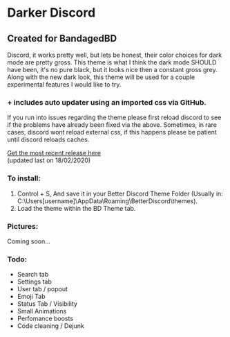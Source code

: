 # Darker Discord

## Created for BandagedBD

Discord, it works pretty well, but lets be honest, their color choices for dark mode are pretty gross.
This theme is what I think the dark mode SHOULD have been, it's no pure black, but it looks nice then a constant gross grey.
Along with the new dark look, this theme will be used for a couple experimental features I would like to try.

### + includes auto updater using an imported css via GitHub.
If you run into issues regarding the theme please first reload discord to see if the problems have already been fixed via the above.
Sometimes, in rare cases, discord wont reload external css, if this happens please be patient until discord reloads caches.


[Get the most recent release here](https://raw.githubusercontent.com/HeartlessAUS/DarkDiscord/master/theme/DarkerDiscord.theme.css)    
(updated last on 18/02/2020)

### To install:

1. Control + S, And save it in your Better Discord Theme Folder (Usually in: C:\Users\[username]\AppData\Roaming\BetterDiscord\themes).
2. Load the theme within the BD Theme tab.

### Pictures:

Coming soon...


### Todo:

* Search tab
* Settings tab
* User tab / popout
* Emoji Tab
* Status Tab / Visibility
* Small Animations
* Perfomance boosts
* Code cleaning / Dejunk

